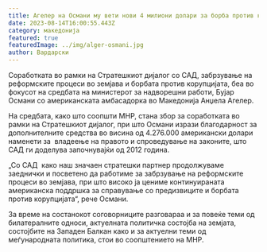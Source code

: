 ```yaml
---
title: Агелер на Османи му вети нови 4 милиони долари за борба против корупцијата
date: 2023-08-14T16:00:55.443Z
category: македонија
featured: true
featuredImage: ../img/alger-osmani.jpg
author: Вардарски
---
```

<!--StartFragment-->

Соработката во рамки на Стратешкиот дијалог со САД, забрзување на реформските процеси во земјава и борбата против корупцијата, беа во фокусот на средбата на министерот за надворешни работи, Бујар Османи со американската амбасадорка во Македонија Анџела Агелер.



<!--EndFragment--><!--StartFragment-->

На средбата, како што соопшти МНР, стана збор за соработката во рамки на Стратешкиот дијалог, при што Османи изрази благодарност за дополнителните средства во висина од 4.276.000 американски долари наменети за  владеење на правото и спроведување на законите, што САД ги доделува започнувајќи од 2012 година.

„Со САД  како наш значаен стратешки партнер продолжуваме заеднички и посветено да работиме за забрзување на реформските процеси во земјава, при што високо ја цениме континуираната американска поддршка за справување со предизвиците и борбата против корупцијата“, рече Османи.

За време на состанокот соговорниците разговараа и за повеќе теми од билатералните односи, актуелната политичка состојба на земјата, состојбите на Западен Балкан како и за актуелни теми од меѓународната политика, стои во соопштението на МНР.

<!--EndFragment-->